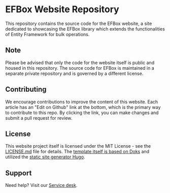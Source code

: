 # EFBox Website Repository

This repository contains the source code for the EFBox website, a site dedicated to showcasing the EFBox library which extends the functionalities of Entity Framework for bulk operations.

## Note

Please be advised that only the code for the website itself is public and housed in this repository. The source code for EFBox is maintained in a separate private repository and is governed by a different license.

## Contributing

We encourage contributions to improve the content of this website. Each article has an "Edit on Github" link at the bottom, which is the primary way to contribute to this repo. 
By clicking the link, you can make changes and submit a pull request for review.

## License

This website project itself is licensed under the MIT License - see the [LICENSE.md](LICENSE.md) file for details.
The [template itself is based on Doks](https://getdoks.org) and utilized the [static site generator Hugo](https://gohugo.io).

## Support

Need help? Visit our [Service desk](https://www.etlbox.net/servicedesk).
